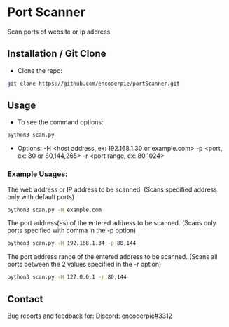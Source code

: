 # Port Scanner
Scan ports of website or ip address

## Installation / Git Clone

* Clone the repo:
 ```sh
git clone https://github.com/encoderpie/portScanner.git
 ```
 
## Usage

* To see the command options:
 ```sh
python3 scan.py
 ```
 
* Options:
  -H <host address, ex: 192.168.1.30 or example.com>
  -p <port, ex: 80 or 80,144,265>
  -r <port range, ex: 80,1024>

### Example Usages:
The web address or IP address to be scanned. (Scans specified address only with default ports)
 ```sh
python3 scan.py -H example.com
 ```

The port address(es) of the entered address to be scanned. (Scans only ports specified with comma in the -p option)
```sh
python3 scan.py -H 192.168.1.34 -p 80,144
 ```

The port address range of the entered address to be scanned. (Scans all ports between the 2 values specified in the -r option)
```sh
python3 scan.py -H 127.0.0.1 -r 80,144
 ```
 
## Contact
Bug reports and feedback for:
Discord: encoderpie#3312
